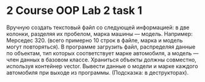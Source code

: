 # 2 Course OOP Lab 2 task 1
Вручную создать текстовый файл со следующей информацией: в две колонки, разделяя их пробелом, марка машины — модель. Например: Мерседес 320. (всего примерно 10 строк в файле, марка и модель могут повторяться).  В программе загрузить файл, распределяя данные по объектам, тип которых соответствует марке автомобиля, а модель — член данных в базовом классе. Храниться объекты должны совместно, используя контейнер vector. Вывести данные о модели и марке каждого автомобиля при выходе из программы. (Подсказка: в деструкторах).